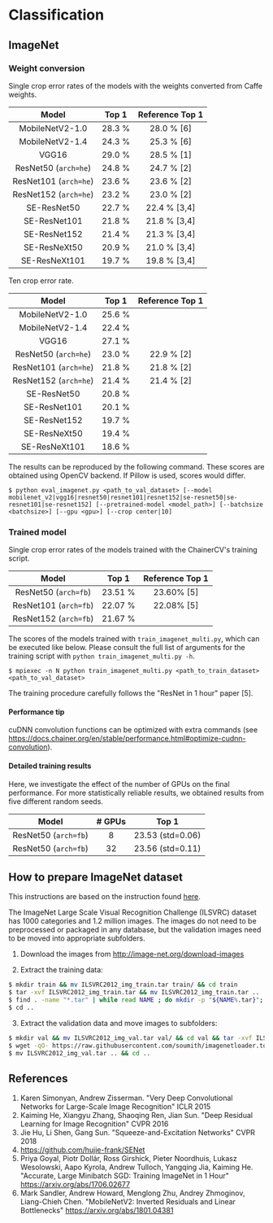 # Classification

## ImageNet

### Weight conversion

Single crop error rates of the models with the weights converted from Caffe weights.

| Model | Top 1 | Reference Top 1 |
|:-:|:-:|:-:|
| MobileNetV2-1.0 | 28.3 % | 28.0 % [6] |
| MobileNetV2-1.4 | 24.3 % | 25.3 % [6] |
| VGG16 | 29.0 % | 28.5 % [1] |
| ResNet50 (`arch=he`) | 24.8 % | 24.7 % [2] |
| ResNet101 (`arch=he`) | 23.6 % | 23.6 % [2] |
| ResNet152 (`arch=he`) | 23.2 % | 23.0 % [2] |
| SE-ResNet50 | 22.7 % | 22.4 % [3,4] |
| SE-ResNet101 | 21.8 % | 21.8 % [3,4] |
| SE-ResNet152 | 21.4 % | 21.3 % [3,4] |
| SE-ResNeXt50 | 20.9 % | 21.0 % [3,4] |
| SE-ResNeXt101 | 19.7 % | 19.8 % [3,4] |

Ten crop error rate.

| Model | Top 1 | Reference Top 1 |
|:-:|:-:|:-:|
| MobileNetV2-1.0 | 25.6 % |  |
| MobileNetV2-1.4 | 22.4 % |  |
| VGG16 | 27.1 % |   |
| ResNet50 (`arch=he`) | 23.0 % | 22.9 % [2] |
| ResNet101 (`arch=he`) | 21.8 % | 21.8 % [2] |
| ResNet152 (`arch=he`) | 21.4 % | 21.4 % [2] |
| SE-ResNet50 | 20.8 % |  |
| SE-ResNet101 | 20.1 % |  |
| SE-ResNet152 | 19.7 % |  |
| SE-ResNeXt50 | 19.4 % |  |
| SE-ResNeXt101 | 18.6 % |  |


The results can be reproduced by the following command.
These scores are obtained using OpenCV backend. If Pillow is used, scores would differ.

```
$ python eval_imagenet.py <path_to_val_dataset> [--model mobilenet_v2|vgg16|resnet50|resnet101|resnet152|se-resnet50|se-resnet101|se-resnet152] [--pretrained-model <model_path>] [--batchsize <batchsize>] [--gpu <gpu>] [--crop center|10]
```

### Trained model

Single crop error rates of the models trained with the ChainerCV's training script.

| Model | Top 1 | Reference Top 1 |
|:-:|:-:|:-:|
| ResNet50 (`arch=fb`) | 23.51 % | 23.60% [5] |
| ResNet101 (`arch=fb`) | 22.07 % | 22.08% [5] |
| ResNet152 (`arch=fb`) | 21.67 % |  |


The scores of the models trained with `train_imagenet_multi.py`, which can be executed like below.
Please consult the full list of arguments for the training script with `python train_imagenet_multi.py -h`.
```
$ mpiexec -n N python train_imagenet_multi.py <path_to_train_dataset> <path_to_val_dataset>
```

The training procedure carefully follows the "ResNet in 1 hour" paper [5].

#### Performance tip
cuDNN convolution functions can be optimized with extra commands (see https://docs.chainer.org/en/stable/performance.html#optimize-cudnn-convolution).

#### Detailed training results

Here, we investigate the effect of the number of GPUs on the final performance.
For more statistically reliable results, we obtained results from five different random seeds.

| Model | # GPUs | Top 1 |
|:-:|:-:|:-:|
| ResNet50 (`arch=fb`) | 8 | 23.53 (std=0.06) |
| ResNet50 (`arch=fb`) | 32 | 23.56 (std=0.11) |


## How to prepare ImageNet dataset

This instructions are based on the instruction found [here](https://github.com/facebook/fb.resnet.torch/blob/master/INSTALL.md#download-the-imagenet-dataset).

The ImageNet Large Scale Visual Recognition Challenge (ILSVRC) dataset has 1000 categories and 1.2 million images. The images do not need to be preprocessed or packaged in any database, but the validation images need to be moved into appropriate subfolders.

1. Download the images from http://image-net.org/download-images

2. Extract the training data:
  ```bash
  $ mkdir train && mv ILSVRC2012_img_train.tar train/ && cd train
  $ tar -xvf ILSVRC2012_img_train.tar && mv ILSVRC2012_img_train.tar ..
  $ find . -name "*.tar" | while read NAME ; do mkdir -p "${NAME%.tar}"; tar -xvf "${NAME}" -C "${NAME%.tar}"; rm -f "${NAME}"; done
  $ cd ..
  ```

3. Extract the validation data and move images to subfolders:
  ```bash
  $ mkdir val && mv ILSVRC2012_img_val.tar val/ && cd val && tar -xvf ILSVRC2012_img_val.tar
  $ wget -qO- https://raw.githubusercontent.com/soumith/imagenetloader.torch/master/valprep.sh | bash
  $ mv ILSVRC2012_img_val.tar .. && cd ..
  ```


## References

1. Karen Simonyan, Andrew Zisserman. "Very Deep Convolutional Networks for Large-Scale Image Recognition" ICLR 2015
2. Kaiming He, Xiangyu Zhang, Shaoqing Ren, Jian Sun. "Deep Residual Learning for Image Recognition" CVPR 2016
3. Jie Hu, Li Shen, Gang Sun. "Squeeze-and-Excitation Networks" CVPR 2018
4. https://github.com/hujie-frank/SENet
5. Priya Goyal, Piotr Dollár, Ross Girshick, Pieter Noordhuis, Lukasz Wesolowski, Aapo Kyrola, Andrew Tulloch, Yangqing Jia, Kaiming He. "Accurate, Large Minibatch SGD: Training ImageNet in 1 Hour" https://arxiv.org/abs/1706.02677
6. Mark Sandler, Andrew Howard, Menglong Zhu, Andrey Zhmoginov, Liang-Chieh Chen. "MobileNetV2: Inverted Residuals and Linear Bottlenecks" https://arxiv.org/abs/1801.04381
